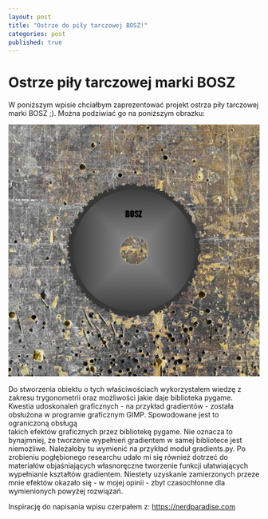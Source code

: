 ```yaml
---
layout: post
title: "Ostrze do piły tarczowej BOSZ!"
categories: post
published: true
---
```


<h1>Ostrze piły tarczowej marki BOSZ</h1>
W poniższym wpisie chciałbym zaprezentować projekt ostrza piły tarczowej marki BOSZ ;). Można podziwiać go na poniższym obrazku:

![screenshot](/assets/bosz.jpg)

Do stworzenia obiektu o tych właściwościach wykorzystałem wiedzę z zakresu trygonometrii oraz możliwości jakie daje biblioteka pygame.
Kwestia udoskonaleń graficznych - na przykład gradientów - została obsłużona w programie graficznym GIMP. Spowodowane jest to ograniczoną obsługą   
takich efektów graficznych przez bibliotekę pygame. Nie oznacza to bynajmniej, że tworzenie wypełnień gradientem w samej bibliotece jest niemożliwe.
Należałoby tu wymienić na przykład moduł gradients.py. Po zrobieniu pogłębionego researchu udało mi się również dotrzeć do materiałów objaśniających
własnoręczne tworzenie funkcji ułatwiających wypełnianie kształtów gradientem.
Niestety uzyskanie zamierzonych przeze mnie efektów okazało się - w mojej opinii - zbyt czasochłonne dla wymienionych powyżej rozwiązań.

Inspirację do napisania wpisu czerpałem z: https://nerdparadise.com
